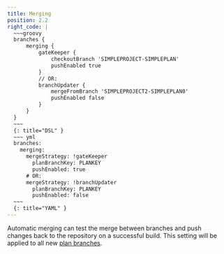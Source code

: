 ```yaml
---
title: Merging
position: 2.2
right_code: |
  ~~~groovy
  branches {
      merging {
          gateKeeper {
              checkoutBranch 'SIMPLEPROJECT-SIMPLEPLAN'
              pushEnabled true
          }
          // OR:
          branchUpdater {
              mergeFromBranch 'SIMPLEPROJECT2-SIMPLEPLAN0'
              pushEnabled false
          }
      }
  }
  ~~~
  {: title="DSL" }
  ~~~ yml
  branches:
    merging:
      mergeStrategy: !gateKeeper
        planBranchKey: PLANKEY
        pushEnabled: true 
      # OR:
      mergeStrategy: !branchUpdater
        planBranchKey: PLANKEY
        pushEnabled: false    
  ~~~
  {: title="YAML" }
---
```

Automatic merging can test the merge between branches and push changes back to the repository on a successful
build. This setting will be applied to all new [plan branches](#branches).